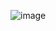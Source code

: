 ![image](https://github.com/Rahul-chaurasiya/Leetcode-Practice-Problem/assets/77222540/186f4ad1-f208-493f-b7f1-382bd2942b7f)
